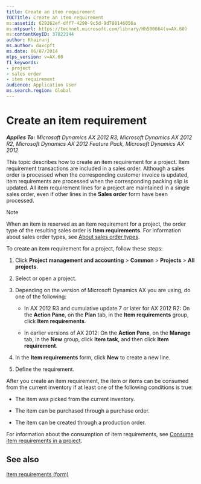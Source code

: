 ```yaml
---
title: Create an item requirement
TOCTitle: Create an item requirement
ms:assetid: 629262ef-dff7-4290-9c5d-9d788146056a
ms:mtpsurl: https://technet.microsoft.com/library/Hh500664(v=AX.60)
ms:contentKeyID: 37822144
author: Khairunj
ms.author: daxcpft
ms.date: 06/07/2014
mtps_version: v=AX.60
f1_keywords:
- project
- sales order
- item requirement
audience: Application User
ms.search.region: Global
---
```


# Create an item requirement 


_**Applies To:** Microsoft Dynamics AX 2012 R3, Microsoft Dynamics AX 2012 R2, Microsoft Dynamics AX 2012 Feature Pack, Microsoft Dynamics AX 2012_

This topic describes how to create an item requirement for a project. Item requirement transactions are included in a sales order. Although a sales order is processed when the corresponding customer invoice is updated, item requirements are processed when the corresponding packing slip is updated. All item requirement lines for a project are maintained in a single sales order, even if other lines in the **Sales order** form have been processed.


> [!NOTE]
> <P>When an item is reserved as an item requirement for a project, the order type of the resulting sales order is <STRONG>Item requirements</STRONG>. For information about sales order types, see <A href="about-sales-order-types.md">About sales order types</A>.</P>



To create an item requirement for a project, follow these steps:

1.  Click **Project management and accounting** \> **Common** \> **Projects** \> **All projects**.

2.  Select or open a project.

3.  Depending on the version of Microsoft Dynamics AX you are using, do one of the following:
    
      - In AX 2012 R3 and cumulative update 7 or later for AX 2012 R2: On the **Action Pane**, on the **Plan** tab, in the **Item requirements** group, click **Item requirements**.
    
      - In earlier versions of AX 2012: On the **Action Pane**, on the **Manage** tab, in the **New** group, click **Item task**, and then click **Item requirement**.

4.  In the **Item requirements** form, click **New** to create a new line.

5.  Define the requirement.

After you create an item requirement, the item or items can be consumed from the current inventory if at least one of the following conditions is true:

  - The item was picked from the current inventory.

  - The item can be purchased through a purchase order.

  - The item can be created through a production order.

For information about the consumption of item requirements, see [Consume item requirements in a project](consume-item-requirements-in-a-project.md).

## See also

[Item requirements (form)](https://technet.microsoft.com/library/aa552021\(v=ax.60\))

  


